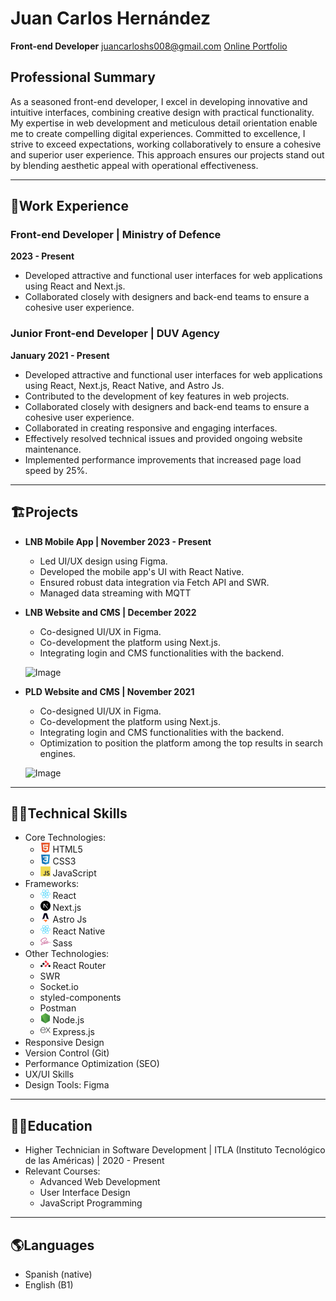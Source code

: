 
# Juan Carlos Hernández
**Front-end Developer**
juancarloshs008@gmail.com
[Online Portfolio](https://juancarlos008.github.io/Portafolio/)

## Professional Summary
As a seasoned front-end developer, I excel in developing innovative and intuitive interfaces, combining creative design with practical functionality. My expertise in web development and meticulous detail orientation enable me to create compelling digital experiences. Committed to excellence, I strive to exceed expectations, working collaboratively to ensure a cohesive and superior user experience. This approach ensures our projects stand out by blending aesthetic appeal with operational effectiveness.

---

## 🏢Work Experience

### Front-end Developer | Ministry of Defence
**2023 - Present**
  - Developed attractive and functional user interfaces for web applications using React and Next.js.
  - Collaborated closely with designers and back-end teams to ensure a cohesive   user experience.

### Junior Front-end Developer | DUV Agency
**January 2021 - Present**
  - Developed attractive and functional user interfaces for web applications using React, Next.js, React Native, and Astro Js.
  - Contributed to the development of key features in web projects.
  - Collaborated closely with designers and back-end teams to ensure a cohesive user experience.
  - Collaborated in creating responsive and engaging interfaces.
  - Effectively resolved technical issues and provided ongoing website maintenance.
  - Implemented performance improvements that increased page load speed by 25%.

---

## 🏗️Projects
- **LNB Mobile App | November 2023 - Present**
  - Led UI/UX design using Figma.
  - Developed the mobile app's UI with React Native.
  - Ensured robust data integration via Fetch API and SWR.
  - Managed data streaming with MQTT

- **LNB Website and CMS | December 2022**
  - Co-designed UI/UX in Figma.
  - Co-development the platform using Next.js.
  - Integrating login and CMS functionalities with the backend.
    
  ![Image](https://juancarlos008.github.io/Portafolio/assets/images/projects/project_2.png)

- **PLD Website and CMS | November 2021**
  - Co-designed UI/UX in Figma.
  - Co-development the platform using Next.js.
  - Integrating login and CMS functionalities with the backend.
  - Optimization to position the platform among the top results in search engines.
    
  ![Image](https://juancarlos008.github.io/Portafolio/assets/images/projects/project_7.png)

---

## 👨‍💻Technical Skills
- Core Technologies: 
  - <img src="https://raw.githubusercontent.com/devicons/devicon/master/icons/html5/html5-original.svg" width="16" height="16" /> HTML5
  - <img src="https://raw.githubusercontent.com/devicons/devicon/master/icons/css3/css3-original.svg" width="16" height="16" /> CSS3
  - <img src="https://raw.githubusercontent.com/devicons/devicon/master/icons/javascript/javascript-original.svg" width="16" height="16" /> JavaScript
- Frameworks: 
  - <img src="https://raw.githubusercontent.com/devicons/devicon/master/icons/react/react-original.svg" width="16" height="16" /> React
  - <img src="https://raw.githubusercontent.com/devicons/devicon/master/icons/nextjs/nextjs-original.svg" width="16" height="16" /> Next.js
  - <img src="https://raw.githubusercontent.com/devicons/devicon/master/icons/astro/astro-original.svg" width="16" height="16" /> Astro Js
  - <img src="https://raw.githubusercontent.com/devicons/devicon/master/icons/react/react-original.svg" width="16" height="16" /> React Native
  - <img src="https://raw.githubusercontent.com/devicons/devicon/master/icons/sass/sass-original.svg" width="16" height="16" /> Sass
- Other Technologies:
  - <img src="https://raw.githubusercontent.com/devicons/devicon/master/icons/reactrouter/reactrouter-original.svg" width="16" height="16" /> React Router
  - SWR
  - Socket.io
  - styled-components
  - Postman
  - <img src="https://raw.githubusercontent.com/devicons/devicon/master/icons/nodejs/nodejs-original.svg" width="16" height="16" /> Node.js
  - <img src="https://raw.githubusercontent.com/devicons/devicon/master/icons/express/express-original.svg" width="16" height="16" /> Express.js
- Responsive Design
- Version Control (Git)
- Performance Optimization (SEO)
- UX/UI Skills
- Design Tools: Figma

---


## 👨‍🎓Education
- Higher Technician in Software Development | ITLA (Instituto Tecnológico de las Américas) | 2020 - Present
- Relevant Courses:
  - Advanced Web Development
  - User Interface Design
  - JavaScript Programming

---

## 🌎Languages
- Spanish (native)
- English (B1)
